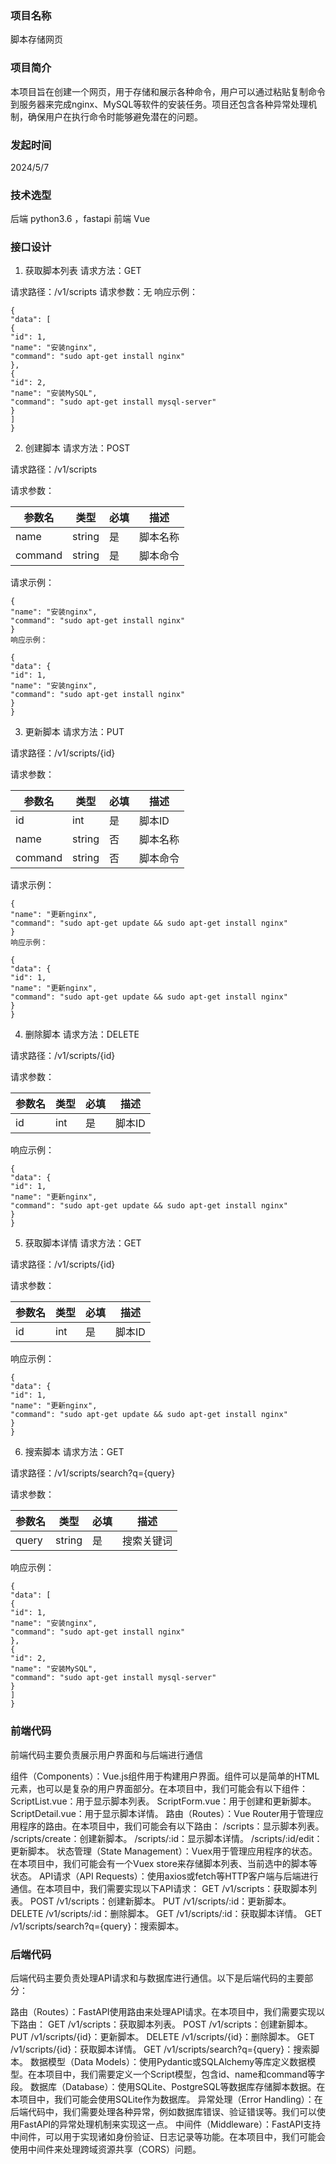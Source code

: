 ### 项目名称
脚本存储网页

### 项目简介
本项目旨在创建一个网页，用于存储和展示各种命令，用户可以通过粘贴复制命令到服务器来完成nginx、MySQL等软件的安装任务。项目还包含各种异常处理机制，确保用户在执行命令时能够避免潜在的问题。

### 发起时间
2024/5/7

### 技术选型
后端 python3.6 ，fastapi
前端 Vue

### 接口设计
1. 获取脚本列表
   请求方法：GET

请求路径：/v1/scripts
请求参数：无
响应示例：
```
{
"data": [
{
"id": 1,
"name": "安装nginx",
"command": "sudo apt-get install nginx"
},
{
"id": 2,
"name": "安装MySQL",
"command": "sudo apt-get install mysql-server"
}
]
}
```
2. 创建脚本
   请求方法：POST

请求路径：/v1/scripts

请求参数：

参数名 | 类型	 | 必填 | 描述
---- | ----- | -----|-
name | string | 是 | 脚本名称
command | string | 是 | 脚本命令

请求示例：
```
{
"name": "安装nginx",
"command": "sudo apt-get install nginx"
}
响应示例：

{
"data": {
"id": 1,
"name": "安装nginx",
"command": "sudo apt-get install nginx"
}
}
```
3. 更新脚本
   请求方法：PUT

请求路径：/v1/scripts/{id}

请求参数：

参数名 | 类型	 | 必填 | 描述
---- | ----- | -----|-
id	 | int	 | 是	 | 脚本ID
name	 | string	 | 否	 | 脚本名称
command | 	string | 	否	 | 脚本命令
请求示例：
```
{
"name": "更新nginx",
"command": "sudo apt-get update && sudo apt-get install nginx"
}
响应示例：

{
"data": {
"id": 1,
"name": "更新nginx",
"command": "sudo apt-get update && sudo apt-get install nginx"
}
}
```
4. 删除脚本
   请求方法：DELETE

请求路径：/v1/scripts/{id}

请求参数：

参数名 | 类型	 | 必填 | 描述
---- | ----- | -----|-
id | int | 是 | 脚本ID
响应示例：
```
{
"data": {
"id": 1,
"name": "更新nginx",
"command": "sudo apt-get update && sudo apt-get install nginx"
}
}
```
5. 获取脚本详情
   请求方法：GET

请求路径：/v1/scripts/{id}

请求参数：

参数名 | 类型	 | 必填 | 描述
---- | ----- | -----|-
id	 | int	 | 是	 | 脚本ID
响应示例：
```
{
"data": {
"id": 1,
"name": "更新nginx",
"command": "sudo apt-get update && sudo apt-get install nginx"
}
}
```
6. 搜索脚本
   请求方法：GET

请求路径：/v1/scripts/search?q={query}

请求参数：

参数名 | 类型	 | 必填 | 描述
---- | ----- | -----|-
query	 | string	 | 是	 | 搜索关键词
响应示例：
```
{
"data": [
{
"id": 1,
"name": "安装nginx",
"command": "sudo apt-get install nginx"
},
{
"id": 2,
"name": "安装MySQL",
"command": "sudo apt-get install mysql-server"
}
]
}
```

### 前端代码
前端代码主要负责展示用户界面和与后端进行通信

组件（Components）：Vue.js组件用于构建用户界面。组件可以是简单的HTML元素，也可以是复杂的用户界面部分。在本项目中，我们可能会有以下组件：
ScriptList.vue：用于显示脚本列表。
ScriptForm.vue：用于创建和更新脚本。
ScriptDetail.vue：用于显示脚本详情。
路由（Routes）：Vue Router用于管理应用程序的路由。在本项目中，我们可能会有以下路由：
/scripts：显示脚本列表。
/scripts/create：创建新脚本。
/scripts/:id：显示脚本详情。
/scripts/:id/edit：更新脚本。
状态管理（State Management）：Vuex用于管理应用程序的状态。在本项目中，我们可能会有一个Vuex store来存储脚本列表、当前选中的脚本等状态。
API请求（API Requests）：使用axios或fetch等HTTP客户端与后端进行通信。在本项目中，我们需要实现以下API请求：
GET /v1/scripts：获取脚本列表。
POST /v1/scripts：创建新脚本。
PUT /v1/scripts/:id：更新脚本。
DELETE /v1/scripts/:id：删除脚本。
GET /v1/scripts/:id：获取脚本详情。
GET /v1/scripts/search?q={query}：搜索脚本。
### 后端代码
后端代码主要负责处理API请求和与数据库进行通信。以下是后端代码的主要部分：

路由（Routes）：FastAPI使用路由来处理API请求。在本项目中，我们需要实现以下路由：
GET /v1/scripts：获取脚本列表。
POST /v1/scripts：创建新脚本。
PUT /v1/scripts/{id}：更新脚本。
DELETE /v1/scripts/{id}：删除脚本。
GET /v1/scripts/{id}：获取脚本详情。
GET /v1/scripts/search?q={query}：搜索脚本。
数据模型（Data Models）：使用Pydantic或SQLAlchemy等库定义数据模型。在本项目中，我们需要定义一个Script模型，包含id、name和command等字段。
数据库（Database）：使用SQLite、PostgreSQL等数据库存储脚本数据。在本项目中，我们可能会使用SQLite作为数据库。
异常处理（Error Handling）：在后端代码中，我们需要处理各种异常，例如数据库错误、验证错误等。我们可以使用FastAPI的异常处理机制来实现这一点。
中间件（Middleware）：FastAPI支持中间件，可以用于实现诸如身份验证、日志记录等功能。在本项目中，我们可能会使用中间件来处理跨域资源共享（CORS）问题。